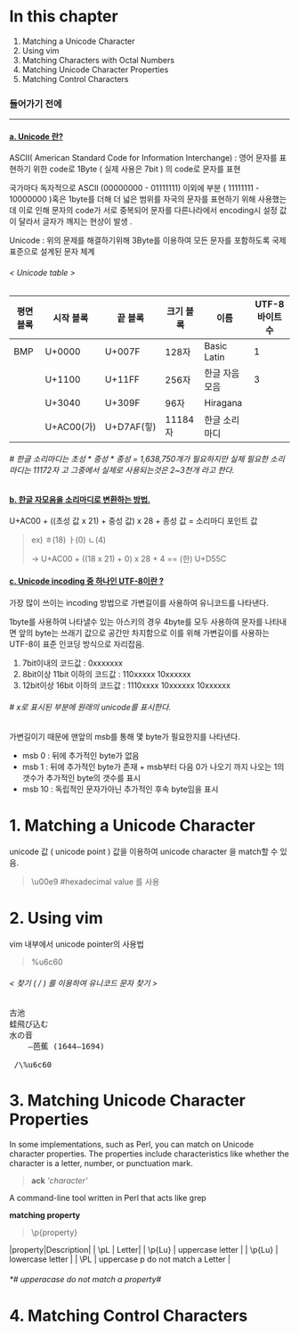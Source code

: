 # In this chapter
 
 
 1. Matching a Unicode Character 
 2. Using vim 
 3. Matching Characters with Octal Numbers 
 4. Matching Unicode Character Properties 
 5. Matching Control Characters 
 
 
 
### 들어가기 전에 
--------
#### [a. Unicode 란?]()

ASCII( American Standard Code for Information Interchange) : 영어 문자를 표현하기 위한 code로  1Byte ( 실제 사용은 7bit ) 의 code로 문자를 표현

국가마다 독자적으로 ASCII (00000000 - 01111111) 이외에 부분 ( 11111111 - 10000000 )혹은 1byte를 더해 더 넓은 범위를 자국의 문자를 표현하기 위해 사용했는데 이로 인해 문자의 code가 서로 중복되어 
문자를 다른나라에서 encoding시 설정 값이 달라서 글자가 깨지는 현상이 발생 .  

Unicode : 위의 문제를 해결하기위해 3Byte를 이용하여 모든 문자를 포함하도록 국제 표준으로 설계된 문자 체계

###### < Unicode table >

|평면 블록| 시작 블록| 끝 블록 |크기 블록| 이름 |UTF-8 바이트 수|
|-|-|-|-|-|-|
|BMP| U+0000| U+007F |128자 |Basic Latin |1 |
||U+1100 |U+11FF |256자 |한글 자음 모음 |3|
||U+3040 |U+309F |96자 |Hiragana||
||U+AC00(가) |U+D7AF(힣)| 11184자 |한글 소리 마디| |
###### # 한글 소리마디는 초성 * 중성 * 종성 = 1,638,750개가 필요하지만  실제 필요한 소리마디는 11172자 고 그중에서 실제로 사용되는것은 2~3천개 라고 한다. 

#### [b. 한글 자모음을 소리마디로 변환하는 방법.]() 
U+AC00 + ((초성 값 x 21) + 중성 값) x 28 + 종성 값 = 소리마디 포인트 값

> ex) ㅎ(18) ㅏ(0)  ㄴ(4) 
>
> -> U+AC00 + ((18 x 21) + 0) x 28 + 4 == (한) U+D55C 


#### [c. Unicode incoding 중 하나인 UTF-8이란 ?]()
가장 많이 쓰이는 incoding 방법으로 가변길이를 사용하여 유니코드를 나타낸다. 

1byte를 사용하여 나타낼수 있는 아스키의 경우 4byte를 모두 사용하여 문자를 나타내면 앞의 byte는 쓰래기 값으로 공간만 차지함으로 이를 위해 가변길이를 사용하는 UTF-8이 표준 인코딩 방식으로 자리잡음. 


1) 7bit이내의 코드값 : 0xxxxxxx 
2) 8bit이상 11bit 이하의 코드값 : 110xxxxx 10xxxxxx
3) 12bit이상 16bit 이하의 코드값 : 1110xxxx 10xxxxxx 10xxxxxx
###### # x로 표시된 부분에 원래의 unicode를 표시한다. 


가변길이기 때문에 맨앞의 msb를 통해 몇 byte가 필요한지를 나타낸다. 
+ msb 0 : 뒤에 추가적인 byte가 없음
+ msb 1 : 뒤에 추가적인 byte가 존재 + msb부터 다음 0가 나오기 까지 나오는 1의 갯수가 추가적인 byte의 갯수를 표시 
+ msb 10 : 독립적인 문자가아닌 추가적인 후속 byte임을 표시 


# 1. Matching a Unicode Character 
unicode 값 ( unicode point ) 값을 이용하여 unicode character 을 match할 수 있음. 
>\u00e9
#hexadecimal value 를 사용



# 2. Using vim
vim 내부에서 unicode pointer의 사용법

> \%u6c60

###### < 찾기 ( / )  를 이용하여 유니코드 문자 찾기 >
<pre>
古池
蛙飛び込む
水の音
	—芭蕉 (1644–1694)
 
 /\%u6c60
</pre>

# 3. Matching Unicode Character Properties 

In some implementations, such as Perl, you can match on Unicode character properties. The properties include characteristics like whether the character is a letter, number, or punctuation mark.

> **ack** *'character'*

A command-line tool written in Perl that acts like grep

**matching property**

> \p{property}

|property|Description|
| \pL |  Letter|
| \p{Lu} | uppercase letter |
| \p{Lu} | lowercase letter |
| \PL | uppercase p do not match a Letter |

###### *# upperacase do not match a property#



# 4. Matching Control Characters 
